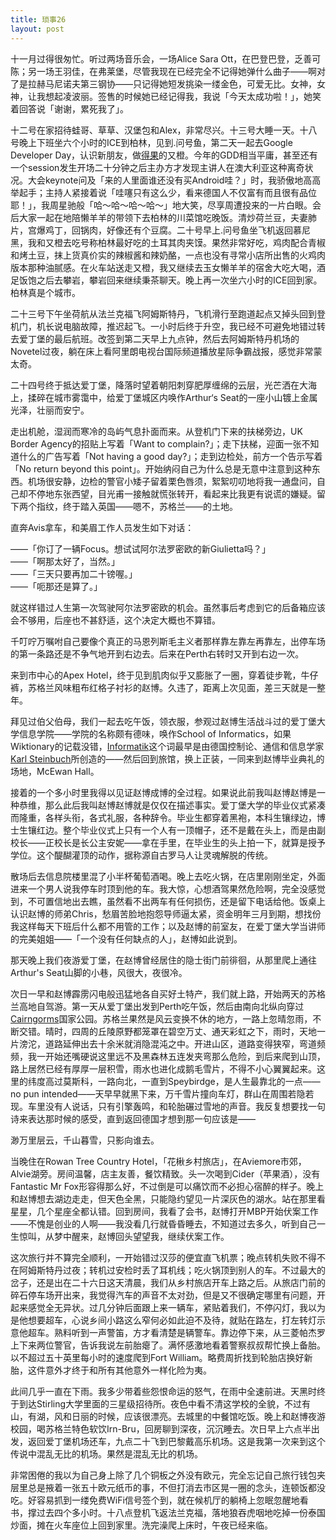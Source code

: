 ```yaml
---
title: 琐事26
layout: post
---
```


十一月过得很匆忙。听过两场音乐会，一场Alice Sara Ott，在巴登巴登，乏善可陈；另一场王羽佳，在弗莱堡，尽管我现在已经完全不记得她弹什么曲子——啊对了是拉赫马尼诺夫第三钢协——只记得她短发挑染一缕金色，可爱无比。女神，女神，让我想起凌波丽。签售的时候她已经记得我，我说「今天太成功啦！」，她笑着回答说「谢谢，累死我了」。

十二号在家招待蛙哥、草草、汉堡包和Alex，非常尽兴。十三号大睡一天。十八号晚上下班坐六个小时的ICE到柏林，见到.问号鱼，第二天一起去Google Developer Day，认识新朋友，做[得果](http://blog.doigoi.com)的又橙。今年的GDD相当平庸，甚至还有一个session发生开场二十分钟之后主办方才发现主讲人在澳大利亚这种离奇状况。大会keynote问及「来的人里面谁还没有买Android哇？」时，我骄傲地高高举起手；主持人紧接着说「哇噻只有这么少，看来德国人不仅富有而且很有品位耶！」，我周星驰般「哈～哈～哈～哈～」地大笑，尽享周遭投来的一片白眼。会后大家一起在地陪懒羊羊的带领下去柏林的川菜馆吃晚饭。清炒荷兰豆，夫妻肺片，宫爆鸡丁，回锅肉，好像还有个豆腐。二十号早上.问号鱼坐飞机返回慕尼黑，我和又橙去吃号称柏林最好吃的土耳其肉夹馍。果然非常好吃，鸡肉配合青椒和烤土豆，抹上货真价实的辣椒酱和辣奶酪，一点也没有寻常小店所出售的火鸡肉版本那种油腻感。在火车站送走又橙，我又继续去玉女懒羊羊的宿舍大吃大喝，酒足饭饱之后去攀岩，攀岩回来继续秉茶聊天。晚上再一次坐六小时的ICE回到家。柏林真是个城市。

二十三号下午坐荷航从法兰克福飞阿姆斯特丹，飞机滑行至跑道起点又掉头回到登机门，机长说电脑故障，推迟起飞。一小时后终于升空，我已经不可避免地错过转去爱丁堡的最后航班。改签到第二天早上九点钟，然后去阿姆斯特丹机场的Novetel过夜，躺在床上看阿里朗电视台国际频道播放星际争霸战报，感觉非常蒙太奇。

二十四号终于抵达爱丁堡，降落时望着朝阳刺穿肥厚缠绵的云层，光芒洒在大海上，揉碎在城市雾霭中，给爱丁堡城区内唤作Arthur‘s Seat的一座小山镀上金属光泽，壮丽而安宁。

走出机舱，湿润而寒冷的岛屿气息扑面而来。从登机门下来的扶梯旁边，UK Border Agency的招贴上写着「Want to complain?」；走下扶梯，迎面一张不知道什么的广告写着「Not having a good day?」；走到边检处，前方一个告示写着「No return beyond this point」。开始纳闷自己为什么总是无意中注意到这种东西。机场很安静，边检的警官小矮子留着栗色唇须，絮絮叨叨地将我一通盘问，自己却不停地东张西望，目光甫一接触就慌张转开，看起来比我更有说谎的嫌疑。留下两个指纹，终于踏入英国——嗯不，苏格兰——的土地。

直奔Avis拿车，和美眉工作人员发生如下对话：

——「你订了一辆Focus。想试试阿尔法罗密欧的新Giulietta吗？」  
——「啊那太好了，当然。」  
——「三天只要再加二十镑喔。」  
——「呃那还是算了。」  

就这样错过人生第一次驾驶阿尔法罗密欧的机会。虽然事后考虑到它的后备箱应该会不够用，后座也不甚舒适，这个决定大概也不算错。

千叮咛万嘱咐自己要像个真正的马恩列斯毛主义者那样靠左靠左再靠左，出停车场的第一条路还是不争气地开到右边去。后来在Perth右转时又开到右边一次。

来到市中心的Apex Hotel，终于见到肌肉似乎又膨胀了一圈，穿着徒步靴，牛仔裤，苏格兰风味粗布红格子衬衫的赵博。久违了，距离上次见面，差三天就是一整年。

拜见过伯父伯母，我们一起去吃午饭，领衣服，参观过赵博生活战斗过的爱丁堡大学信息学院——学院的名称颇有德味，唤作School of Informatics，如果Wiktionary的记载没错，[Informatik](http://de.wiktionary.org/wiki/Informatik)这个词最早是由德国控制论、通信和信息学家[Karl Steinbuch](http://de.wikipedia.org/wiki/Karl_Steinbuch)所创造的——然后回到旅馆，换上正装，一同来到赵博毕业典礼的场地，McEwan Hall。

接着的一个多小时里我得以见证赵博成博的全过程。如果说此前我叫赵博赵博是一种恭维，那么此后我叫赵博赵博就是仅仅在描述事实。爱丁堡大学的毕业仪式紧凑而隆重，各样头衔，各式礼服，各种辞令。毕业生都穿着黑袍，本科生镶绿边，博士生镶红边。整个毕业仪式上只有一个人有一顶帽子，还不是戴在头上，而是由副校长——正校长是长公主安妮——拿在手里，在毕业生的头上拍一下，就算是授予学位。这个醍醐灌顶的动作，据称源自古罗马人让灵魂解脱的传统。

散场后去信息院楼里混了小半杯葡萄酒喝。晚上去吃火锅，在店里刚刚坐定，外面进来一个男人说我停车时顶到他的车。我大惊，心想酒驾果然危险啊，完全没感觉到，不可置信地出去瞧，虽然看不出两车有任何损伤，还是留下电话给他。饭桌上认识赵博的师弟Chris，愁眉苦脸地抱怨导师逼太紧，资金明年三月到期，想找份我这样每天下班后什么都不用管的工作；以及赵博的前室友，在爱丁堡大学当讲师的完美姐姐——「一个没有任何缺点的人」，赵博如此说到。

那天晚上我们夜游爱丁堡，在赵博曾经居住的隐士街门前徘徊，从那里爬上通往Arthur's Seat山脚的小巷，风很大，夜很冷。

次日一早和赵博霹雳闪电般迅猛地各自买好土特产，我们就上路，开始两天的苏格兰高地自驾游。第一天从爱丁堡出发到Perth吃午饭，然后由南向北纵向穿过[Cairngorms](http://en.wikipedia.org/wiki/Cairngorms)国家公园。苏格兰果然是风云变换不休的地方，一路上忽晴忽雨，不断交错。晴时，四周的丘陵原野都笼罩在碧空万丈、通天彩虹之下，雨时，天地一片滂沱，道路延伸出去十余米就消隐混沌之中。开进山区，道路变得狭窄，弯道频频，我一开始还嘴硬说这里远不及黑森林五连发夹弯那么危险，到后来爬到山顶，路上居然已经有厚厚一层积雪，雨水也进化成鹅毛雪片，不得不小心翼翼起来。这里的纬度高过莫斯科，一路向北，一直到Speybirdge，是人生最靠北的一点——no pun intended——天早早就黑下来，万千雪片撞向车灯，群山在周围若隐若现。车里没有人说话，只有引擎轰鸣，和轮胎碾过雪地的声音。我反复想要找一句诗来表达那时候的感受，直到返回德国才想到那一句应该是——

渺万里层云，千山暮雪，只影向谁去。

当晚住在Rowan Tree Country Hotel，「花楸乡村旅店」，在Aviemore市郊，Alvie湖旁。房间温馨，店主友善，餐饮精致。头一次喝到Cider（苹果酒），没有Fantastic Mr Fox形容得那么好，不过倒是可以痛饮而不必担心宿醉的样子。晚上和赵博想去湖边走走，但天色全黑，只能隐约望见一片深灰色的湖水。站在那里看星星，几个星座全都认错。回到房间，我看了会书，赵博打开MBP开始伏案工作——不愧是创业的人啊——我没看几行就昏昏睡去，不知道过去多久，听到自己一生惊叫，从梦中醒来，赵博回头望望我，继续伏案工作。

这次旅行并不算完全顺利，一开始错过汉莎的便宜直飞机票；晚点转机失败不得不在阿姆斯特丹过夜；转机过安检时丢了耳机线；吃火锅顶到别人的车。不过最大的岔子，还是出在二十六日这天清晨，我们从乡村旅店开车上路之后。从旅店门前的碎石停车场开出来，我觉得汽车的声音不太对劲，但是又不很确定哪里有问题，开起来感觉全无异状。过几分钟后面跟上来一辆车，紧贴着我们，不停闪灯，我以为是他想要超车，心说乡间小路这么窄何必如此迫不及待，就贴在路左，打左转灯示意他超车。熟料听到一声警笛，方才看清楚是辆警车。靠边停下来，从三菱帕杰罗上下来两位警官，告诉我说左前胎瘪了。满怀感激地看着警察叔叔帮忙换上备胎。以不超过五十英里每小时的速度爬到Fort William。略费周折找到轮胎店换好新胎，这件意外才终于和所有其他意外一样化险为夷。

此间几乎一直在下雨。我多少带着些怨恨命运的怒气，在雨中全速前进。天黑时终于到达Stirling大学里面的三星级招待所。夜色中看不清这学校的全貌，不过有山，有湖，风和日丽的时候，应该很漂亮。去城里的中餐馆吃饭。晚上和赵博夜游校园，喝苏格兰特色软饮Irn-Bru，回房聊到深夜，沉沉睡去。次日早上六点半出发，返回爱丁堡机场还车，九点二十飞到巴黎戴高乐机场。这是我第一次来到这个传说中混乱无比的机场。果然是混乱无比的机场。

非常困倦的我以为自己身上除了几个铜板之外没有欧元，完全忘记自己旅行钱包夹层里总是掖着一张五十欧元纸币的事，不但打消去市区晃一圈的念头，连顿饭都没吃。好容易抓到一缕免费WiFi信号签个到，就在候机厅的躺椅上忽眠忽醒地看书，撑过去四个多小时。十八点登机飞返法兰克福，落地狼吞虎咽地吃掉一份泰国炒面，摊在火车座位上回到家里。洗完澡爬上床时，午夜已经来临。
